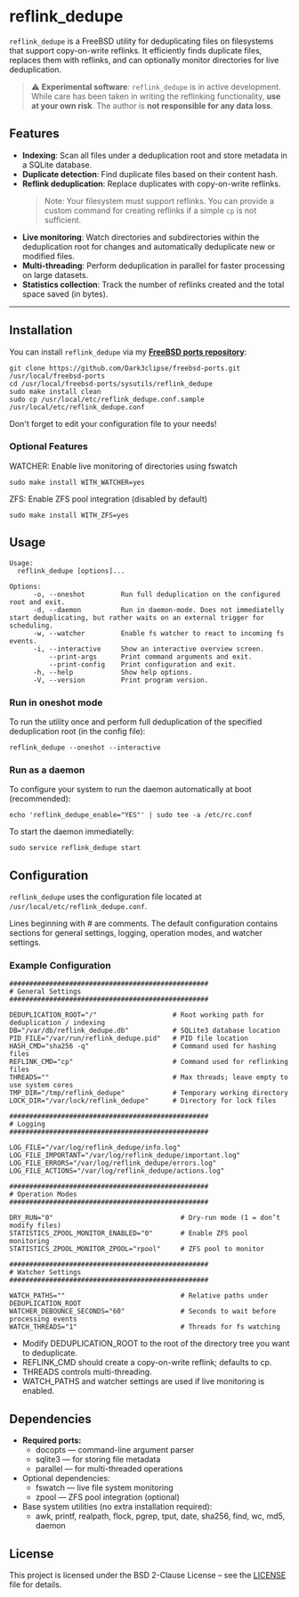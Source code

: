 # reflink_dedupe

`reflink_dedupe` is a FreeBSD utility for deduplicating files on filesystems that support copy-on-write reflinks. It efficiently finds duplicate files, replaces them with reflinks, and can optionally monitor directories for live deduplication.

> ⚠️ **Experimental software**: `reflink_dedupe` is in active development. While care has been taken in writing the reflinking functionality, **use at your own risk**. The author is **not responsible for any data loss**.

## Features

- **Indexing**: Scan all files under a deduplication root and store metadata in a SQLite database.
- **Duplicate detection**: Find duplicate files based on their content hash.
- **Reflink deduplication**: Replace duplicates with copy-on-write reflinks.  
  > Note: Your filesystem must support reflinks. You can provide a custom command for creating reflinks if a simple `cp` is not sufficient.
- **Live monitoring**: Watch directories and subdirectories within the deduplication root for changes and automatically deduplicate new or modified files.
- **Multi-threading**: Perform deduplication in parallel for faster processing on large datasets.
- **Statistics collection**: Track the number of reflinks created and the total space saved (in bytes).

---

## Installation

You can install `reflink_dedupe` via my [**FreeBSD ports repository**](https://github.com/Dark3clipse/freebsd-ports):

```{sh}
git clone https://github.com/Dark3clipse/freebsd-ports.git /usr/local/freebsd-ports
cd /usr/local/freebsd-ports/sysutils/reflink_dedupe
sudo make install clean
sudo cp /usr/local/etc/reflink_dedupe.conf.sample /usr/local/etc/reflink_dedupe.conf
```

Don't forget to edit your configuration file to your needs!

### Optional Features

WATCHER: Enable live monitoring of directories using fswatch

```{sh}
sudo make install WITH_WATCHER=yes
```

ZFS: Enable ZFS pool integration (disabled by default)

```{sh}
sudo make install WITH_ZFS=yes
```

## Usage

```
Usage:
  reflink_dedupe [options]...

Options:
      -o, --oneshot         Run full deduplication on the configured root and exit.
      -d, --daemon          Run in daemon-mode. Does not immediatelly start deduplicating, but rather waits on an external trigger for scheduling.
      -w, --watcher         Enable fs watcher to react to incoming fs events.
      -i, --interactive     Show an interactive overview screen.
          --print-args      Print command arguments and exit.
          --print-config    Print configuration and exit.
      -h, --help            Show help options.
      -V, --version         Print program version.
```

### Run in oneshot mode

To run the utility once and perform full deduplication of the specified deduplication root (in the config file):

```
reflink_dedupe --oneshot --interactive
```

### Run as a daemon

To configure your system to run the daemon automatically at boot (recommended):

```
echo 'reflink_dedupe_enable="YES"' | sudo tee -a /etc/rc.conf
```

To start the daemon immediatelly:

```
sudo service reflink_dedupe start
```

## Configuration

`reflink_dedupe` uses the configuration file located at `/usr/local/etc/reflink_dedupe.conf`.

Lines beginning with # are comments. The default configuration contains sections for general settings, logging, operation modes, and watcher settings.

### Example Configuration
```
##################################################
# General Settings
##################################################

DEDUPLICATION_ROOT="/"                   # Root working path for deduplication / indexing
DB="/var/db/reflink_dedupe.db"           # SQLite3 database location
PID_FILE="/var/run/reflink_dedupe.pid"   # PID file location
HASH_CMD="sha256 -q"                     # Command used for hashing files
REFLINK_CMD="cp"                         # Command used for reflinking files
THREADS=""                               # Max threads; leave empty to use system cores
TMP_DIR="/tmp/reflink_dedupe"            # Temporary working directory
LOCK_DIR="/var/lock/reflink_dedupe"      # Directory for lock files

##################################################
# Logging
##################################################

LOG_FILE="/var/log/reflink_dedupe/info.log"
LOG_FILE_IMPORTANT="/var/log/reflink_dedupe/important.log"
LOG_FILE_ERRORS="/var/log/reflink_dedupe/errors.log"
LOG_FILE_ACTIONS="/var/log/reflink_dedupe/actions.log"

##################################################
# Operation Modes
##################################################

DRY_RUN="0"                                # Dry-run mode (1 = don’t modify files)
STATISTICS_ZPOOL_MONITOR_ENABLED="0"       # Enable ZFS pool monitoring
STATISTICS_ZPOOL_MONITOR_ZPOOL="rpool"     # ZFS pool to monitor

##################################################
# Watcher Settings
##################################################

WATCH_PATHS=""                             # Relative paths under DEDUPLICATION_ROOT
WATCHER_DEBOUNCE_SECONDS="60"              # Seconds to wait before processing events
WATCH_THREADS="1"                          # Threads for fs watching
```

- Modify DEDUPLICATION_ROOT to the root of the directory tree you want to deduplicate.
- REFLINK_CMD should create a copy-on-write reflink; defaults to cp.
- THREADS controls multi-threading.
- WATCH_PATHS and watcher settings are used if live monitoring is enabled.

## Dependencies

- **Required ports:**
  - docopts — command-line argument parser
  - sqlite3 — for storing file metadata
  - parallel — for multi-threaded operations
- Optional dependencies:
  - fswatch — live file system monitoring
  - zpool — ZFS pool integration (optional)
- Base system utilities (no extra installation required):
  - awk, printf, realpath, flock, pgrep, tput, date, sha256, find, wc, md5, daemon
 
## License

This project is licensed under the BSD 2-Clause License – see the [LICENSE](LICENSE) file for details.
